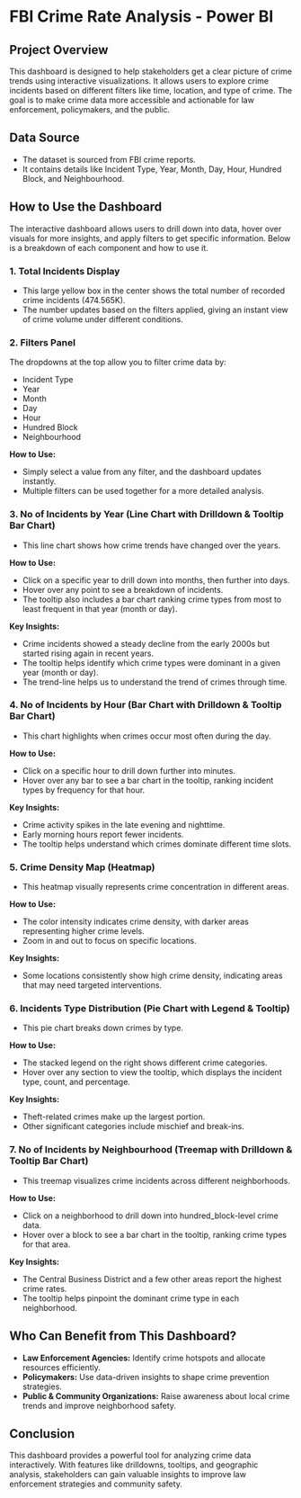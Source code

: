 # FBI Crime Rate Analysis - Power BI

## Project Overview
This dashboard is designed to help stakeholders get a clear picture of crime trends using interactive visualizations. It allows users to explore crime incidents based on different filters like time, location, and type of crime. The goal is to make crime data more accessible and actionable for law enforcement, policymakers, and the public.

## Data Source
- The dataset is sourced from FBI crime reports.
- It contains details like Incident Type, Year, Month, Day, Hour, Hundred Block, and Neighbourhood.

## How to Use the Dashboard
The interactive dashboard allows users to drill down into data, hover over visuals for more insights, and apply filters to get specific information. Below is a breakdown of each component and how to use it.

### 1. Total Incidents Display
- This large yellow box in the center shows the total number of recorded crime incidents (474.565K).
- The number updates based on the filters applied, giving an instant view of crime volume under different conditions.

### 2. Filters Panel
The dropdowns at the top allow you to filter crime data by:
- Incident Type
- Year
- Month
- Day
- Hour
- Hundred Block
- Neighbourhood

**How to Use:**
- Simply select a value from any filter, and the dashboard updates instantly.
- Multiple filters can be used together for a more detailed analysis.

### 3. No of Incidents by Year (Line Chart with Drilldown & Tooltip Bar Chart)
- This line chart shows how crime trends have changed over the years.

**How to Use:**
- Click on a specific year to drill down into months, then further into days.
- Hover over any point to see a breakdown of incidents.
- The tooltip also includes a bar chart ranking crime types from most to least frequent in that year (month or day).

**Key Insights:**
- Crime incidents showed a steady decline from the early 2000s but started rising again in recent years.
- The tooltip helps identify which crime types were dominant in a given year (month or day).
- The trend-line helps us to understand the trend of crimes through time.

### 4. No of Incidents by Hour (Bar Chart with Drilldown & Tooltip Bar Chart)
- This chart highlights when crimes occur most often during the day.

**How to Use:**
- Click on a specific hour to drill down further into minutes.
- Hover over any bar to see a bar chart in the tooltip, ranking incident types by frequency for that hour.

**Key Insights:**
- Crime activity spikes in the late evening and nighttime.
- Early morning hours report fewer incidents.
- The tooltip helps understand which crimes dominate different time slots.

### 5. Crime Density Map (Heatmap)
- This heatmap visually represents crime concentration in different areas.

**How to Use:**
- The color intensity indicates crime density, with darker areas representing higher crime levels.
- Zoom in and out to focus on specific locations.

**Key Insights:**
- Some locations consistently show high crime density, indicating areas that may need targeted interventions.

### 6. Incidents Type Distribution (Pie Chart with Legend & Tooltip)
- This pie chart breaks down crimes by type.

**How to Use:**
- The stacked legend on the right shows different crime categories.
- Hover over any section to view the tooltip, which displays the incident type, count, and percentage.

**Key Insights:**
- Theft-related crimes make up the largest portion.
- Other significant categories include mischief and break-ins.

### 7. No of Incidents by Neighbourhood (Treemap with Drilldown & Tooltip Bar Chart)
- This treemap visualizes crime incidents across different neighborhoods.

**How to Use:**
- Click on a neighborhood to drill down into hundred_block-level crime data.
- Hover over a block to see a bar chart in the tooltip, ranking crime types for that area.

**Key Insights:**
- The Central Business District and a few other areas report the highest crime rates.
- The tooltip helps pinpoint the dominant crime type in each neighborhood.

## Who Can Benefit from This Dashboard?
- **Law Enforcement Agencies:** Identify crime hotspots and allocate resources efficiently.
- **Policymakers:** Use data-driven insights to shape crime prevention strategies.
- **Public & Community Organizations:** Raise awareness about local crime trends and improve neighborhood safety.

## Conclusion
This dashboard provides a powerful tool for analyzing crime data interactively. With features like drilldowns, tooltips, and geographic analysis, stakeholders can gain valuable insights to improve law enforcement strategies and community safety.
